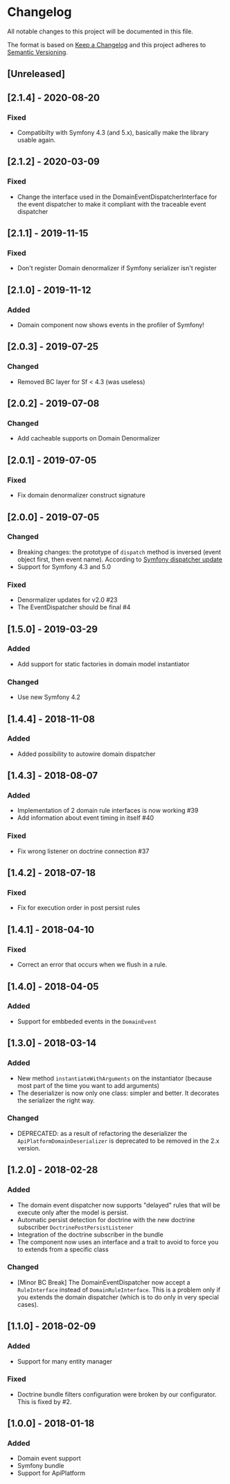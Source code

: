 # Changelog
All notable changes to this project will be documented in this file.

The format is based on [Keep a Changelog](http://keepachangelog.com/en/1.0.0/)
and this project adheres to [Semantic Versioning](http://semver.org/spec/v2.0.0.html).

## [Unreleased]

## [2.1.4] - 2020-08-20
### Fixed
- Compatibilty with Symfony 4.3 (and 5.x), basically make the library usable again.

## [2.1.2] - 2020-03-09
### Fixed
- Change the interface used in the DomainEventDispatcherInterface for the event dispatcher to make it compliant
  with the traceable event dispatcher

## [2.1.1] - 2019-11-15
### Fixed
- Don't register Domain denormalizer if Symfony serializer isn't register

## [2.1.0] - 2019-11-12
### Added
- Domain component now shows events in the profiler of Symfony!

## [2.0.3] - 2019-07-25
### Changed
- Removed BC layer for Sf < 4.3 (was useless)

## [2.0.2] - 2019-07-08
### Changed

- Add cacheable supports on Domain Denormalizer

## [2.0.1] - 2019-07-05
### Fixed

- Fix domain denormalizer construct signature 

## [2.0.0] - 2019-07-05
### Changed

- Breaking changes: the prototype of `dispatch` method is inversed (event object first, then event name). 
According to [Symfony dispatcher update](https://symfony.com/blog/new-in-symfony-4-3-simpler-event-dispatching)
- Support for Symfony 4.3 and 5.0

### Fixed

- Denormalizer updates for v2.0 #23
- The EventDispatcher should be final #4

## [1.5.0] - 2019-03-29
### Added

- Add support for static factories in domain model instantiator

### Changed

- Use new Symfony 4.2

## [1.4.4] - 2018-11-08
### Added

- Added possibility to autowire domain dispatcher

## [1.4.3] - 2018-08-07
### Added

- Implementation of 2 domain rule interfaces is now working #39
- Add information about event timing in itself #40

### Fixed

- Fix wrong listener on doctrine connection #37

## [1.4.2] - 2018-07-18
### Fixed 

- Fix for execution order in post persist rules

## [1.4.1] - 2018-04-10
### Fixed 

- Correct an error that occurs when we flush in a rule.

## [1.4.0] - 2018-04-05
### Added

- Support for embbeded events in the `DomainEvent`

## [1.3.0] - 2018-03-14
### Added

- New method `instantiateWithArguments` on the instantiator (because most part of the time you want to add arguments)
- The deserializer is now only one class: simpler and better. It decorates the serializer the right way.

### Changed

- DEPRECATED: as a result of refactoring the deserializer the `ApiPlatformDomainDeserializer` is deprecated
    to be removed in the 2.x version.

## [1.2.0] - 2018-02-28
### Added

- The domain event dispatcher now supports "delayed" rules that will be execute only after the model is persist.
- Automatic persist detection for doctrine with the new doctrine subscriber `DoctrinePostPersistListener`
- Integration of the doctrine subscriber in the bundle
- The component now uses an interface and a trait to avoid to force you to extends from a specific class

### Changed

- [Minor BC Break] The DomainEventDispatcher now accept a `RuleInterface` instead of `DomainRuleInterface`.
  This is a problem only if you extends the domain dispatcher (which is to do only in very special cases).

## [1.1.0] - 2018-02-09
### Added

- Support for many entity manager

### Fixed

- Doctrine bundle filters configuration were broken by our configurator. This is fixed by #2.

## [1.0.0] - 2018-01-18
### Added

- Domain event support
- Symfony bundle
- Support for ApiPlatform
